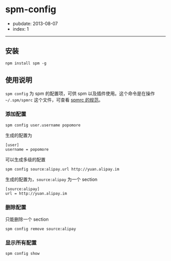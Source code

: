 # spm-config

- pubdate: 2013-08-07
- index: 1

-----------

## 安装

```
npm install spm -g
```

## 使用说明

`spm config` 为 spm 的配置项，可供 spm 以及插件使用。这个命令是在操作 `~/.spm/spmrc` 这个文件，可查看 [spmrc 的规范]()。

### 添加配置

```
spm config user.username popomore
```

生成的配置为

```
[user]
username = popomore
```

可以生成多级的配置

```
spm config source:alipay.url http://yuan.alipay.im
```

生成的配置为，`source:alipay` 为一个 section

```
[source:alipay]
url = http://yuan.alipay.im
```

### 删除配置

只能删除一个 section

```
spm config remove source:alipay
```

### 显示所有配置

```
spm config show
```

